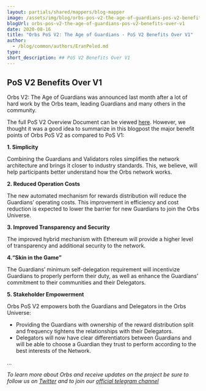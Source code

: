 ```yaml
---
layout: partials/shared/mappers/blog-mapper
image: /assets/img/blog/orbs-pos-v2-the-age-of-guardians-pos-v2-benefits-over-v1/bg.png
blogUrl: orbs-pos-v2-the-age-of-guardians-pos-v2-benefits-over-v1
date: 2020-08-16
title: "Orbs PoS V2: The Age of Guardians - PoS V2 Benefits Over V1"
author:
  - /blog/common/authors/EranPeled.md
type:
short_description: ## PoS V2 Benefits Over V1
---
```


## PoS V2 Benefits Over V1

Orbs V2: The Age of Guardians was announced last month after a lot of hard work by the Orbs team, leading Guardians and many others in the community.

The full PoS V2 Overview Document can be viewed [here](https://www.orbs.com/white-papers/orbs-pos-v2-the-age-of-guardians/). However, we thought it was a good idea to summarize in this blogpost the major benefit points of Orbs PoS V2 as compared to PoS V1:

**1\. Simplicity**

Combining the Guardians and Validators roles simplifies the network architecture and brings it closer to industry standards. This, we believe, will help participants better understand how the Orbs network works.

**2\. Reduced Operation Costs**

The new automated mechanism for rewards distribution will reduce the Guardians’ operating costs. This improvement in efficiency and cost reduction is expected to lower the barrier for new Guardians to join the Orbs Universe.

**3\. Improved Transparency and Security**

The improved hybrid mechanism with Ethereum will provide a higher level of transparency and additional security to the network.

**4.“Skin in the Game”**

The Guardians’ minimum self-delegation requirement will incentivize Guardians to properly perform their duty, as well as enhance the Guardians’ commitment to their communities and their Delegators.

**5\. Stakeholder Empowerment**

Orbs PoS V2 empowers both the Guardians and Delegators in the Orbs Universe:

- Providing the Guardians with ownership of the reward distribution split and frequency tightens the relationships with their Delegators.
- Delegators will now have clear differentiators between Guardians and will be able to choose a Guardian they trust to perform according to the best interests of the Network.

...

_To learn more about Orbs and receive updates on the project be sure to follow us on_ [_Twitter_](https://twitter.com/orbs_network) _and to join our_ [_official telegram channel_](https://t.me/OrbsNetwork)
